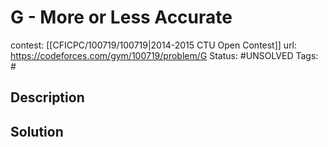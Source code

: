 # G - More or Less Accurate

contest: [[CFICPC/100719/100719|2014-2015 CTU Open Contest]]
url: https://codeforces.com/gym/100719/problem/G
Status: #UNSOLVED
Tags: #

## Description

## Solution

